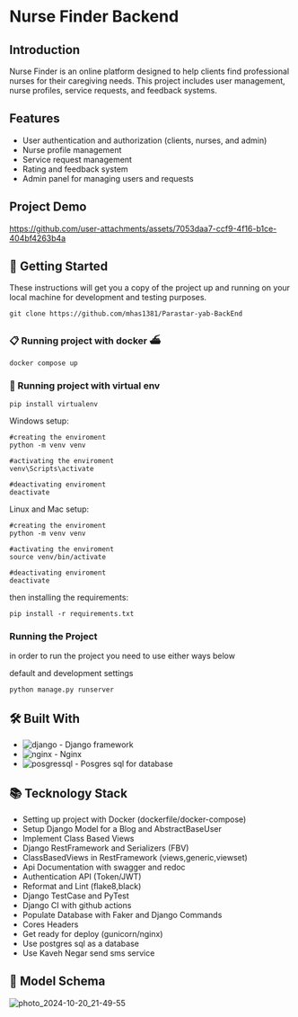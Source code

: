# Nurse Finder Backend

## Introduction

Nurse Finder is an online platform designed to help clients find professional nurses for their caregiving needs. This project includes user management, nurse profiles, service requests, and feedback systems.

## Features

- User authentication and authorization (clients, nurses, and admin)
- Nurse profile management
- Service request management
- Rating and feedback system
- Admin panel for managing users and requests

## Project Demo



https://github.com/user-attachments/assets/7053daa7-ccf9-4f16-b1ce-404bf4263b4a



## 🚀 Getting Started

These instructions will get you a copy of the project up and running on your local machine for development and testing purposes.

```Shell
git clone https://github.com/mhas1381/Parastar-yab-BackEnd
```

### 📋 Running project with docker ⛴

```Shell
docker compose up
```



### 🔧 Running project with virtual env

```Shell
pip install virtualenv
```
Windows setup:
```Shell
#creating the enviroment
python -m venv venv

#activating the enviroment
venv\Scripts\activate

#deactivating enviroment
deactivate
```
Linux and Mac setup:
```Shell
#creating the enviroment
python -m venv venv

#activating the enviroment
source venv/bin/activate

#deactivating enviroment
deactivate
```

then installing the requirements:

```Shell
pip install -r requirements.txt
```
### Running the Project
in order to run the project you need to use either ways below

default and development settings
```Shell
python manage.py runserver 
```

## 🛠️ Built With

* ![django](https://img.icons8.com/material-outlined/24/django.png) - Django framework
* ![nginx](https://img.icons8.com/color/48/nginx.png) - Nginx
* ![posgressql](https://img.icons8.com/color/48/postgreesql.png) - Posgres sql for database

## 📚 Tecknology Stack

- Setting up project with Docker (dockerfile/docker-compose)
- Setup Django Model for a Blog and AbstractBaseUser
- Implement Class Based Views
- Django RestFramework and Serializers (FBV)
- ClassBasedViews in RestFramework (views,generic,viewset)
- Api Documentation with swagger and redoc
- Authentication API (Token/JWT)
- Reformat and Lint (flake8,black)
- Django TestCase and PyTest
- Django CI with github actions
- Populate Database with Faker and Django Commands
- Cores Headers
- Get ready for deploy (gunicorn/nginx)
- Use postgres sql as a database
- Use Kaveh Negar send sms service

## 📐 Model Schema

![photo_2024-10-20_21-49-55](https://github.com/user-attachments/assets/7e97ddbf-4680-4b93-b7f9-5a126a2a84c8)

